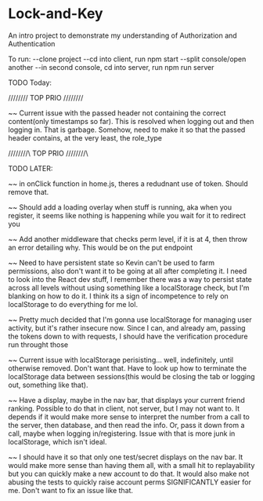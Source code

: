# Lock-and-Key
An intro project to demonstrate my understanding of Authorization and Authentication


To run:
--clone project
--cd into client, run npm start
--split console/open another
--in second console, cd into server, run npm run server


TODO Today: 

  \/\/\/\/\/\/\/\/ TOP PRIO \/\/\/\/\/\/\/\/
 
 ~~ Current issue with the passed header not containing the correct content(only timestamps so far). This is resolved when logging out and then logging in. That is garbage. Somehow, need to make it so that the passed header contains, at the very least, the role_type

  /\/\/\/\/\/\/\/\ TOP PRIO /\/\/\/\/\/\/\/\

TODO LATER: 

 ~~ in onClick function in home.js, theres a redudnant use of token. Should remove that.

 ~~ Should add a loading overlay when stuff is running, aka when you register, it seems like nothing is happening while you wait for it to redirect you

 ~~ Add another middleware that checks perm level, if it is at 4, then throw an error detailing why. This would be on the put endpoint

 ~~ Need to have persistent state so Kevin can't be used to farm permissions, also don't want it to be going at all after completing it. I need to look into the React dev stuff, I remember there was a way to persist state across all levels without using something like a localStorage check, but I'm blanking on how to do it. I think its a sign of incompetence to rely on localStorage to do everything for me lol.

 ~~ Pretty much decided that I'm gonna use localStorage for managing user activity, but it's rather insecure now. Since I can, and already am, passing the tokens down to with requests, I should have the verification procedure run throught those

 ~~ Current issue with localStorage perisisting... well, indefinitely, until otherwise removed. Don't want that. Have to look up how to terminate the localStorage data between sessions(this would be closing the tab or logging out, something like that).

 ~~ Have a display, maybe in the nav bar, that displays your current friend ranking. Possible to do that in client, not server, but I may not want to. It depends if it would make more sense to interpret the number from a call to the server, then database, and then read the info. Or, pass it down from a call, maybe when logging in/registering. Issue with that is more junk in localStorage, which isn't ideal.

 ~~ I should have it so that only one test/secret displays on the nav bar. It would make more sense than having them all, with a small hit to replayability but you can quickly make a new account to do that. It would also make not abusing the tests to quickly raise account perms SIGNIFICANTLY easier for me. Don't want to fix an issue like that.
 
